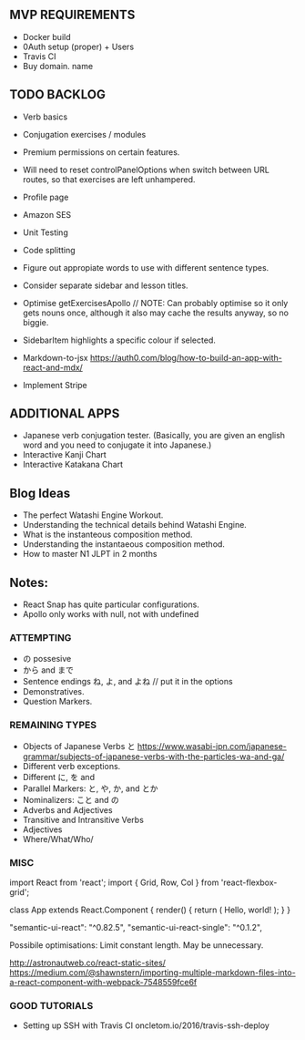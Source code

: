 ## MVP REQUIREMENTS
- Docker build
- 0Auth setup (proper) + Users
- Travis CI
- Buy domain. name 

## TODO BACKLOG
- Verb basics
- Conjugation exercises / modules
- Premium permissions on certain features.  
- Will need to reset controlPanelOptions when switch between URL routes, so that exercises are left unhampered. 
- Profile page
- Amazon SES

- Unit Testing
- Code splitting
- Figure out appropiate words to use with different sentence types.
- Consider separate sidebar and lesson titles.
- Optimise getExercisesApollo     // NOTE: Can probably optimise so it only gets nouns once, although it also may cache the results anyway, so no biggie.
- SidebarItem highlights a specific colour if selected. 
- Markdown-to-jsx https://auth0.com/blog/how-to-build-an-app-with-react-and-mdx/
- Implement Stripe

## ADDITIONAL APPS
- Japanese verb conjugation tester. (Basically, you are given an english word and you need to conjugate it into Japanese.)
- Interactive Kanji Chart
- Interactive Katakana Chart

## Blog Ideas

- The perfect Watashi Engine Workout.
- Understanding the technical details behind Watashi Engine.
- What is the instanteous composition method.
- Understanding the instantaeous composition method.
- How to master N1 JLPT in 2 months

## Notes: 

- React Snap has quite particular configurations. 
- Apollo only works with null, not with undefined

### ATTEMPTING
- の possesive
- から and まで
- Sentence endings ね, よ, and よね // put it in the options
- Demonstratives.
- Question Markers.

### REMAINING TYPES
- Objects of Japanese Verbs と https://www.wasabi-jpn.com/japanese-grammar/subjects-of-japanese-verbs-with-the-particles-wa-and-ga/
- Different verb exceptions.
- Different に, を and
- Parallel Markers: と, や, か, and とか
- Nominalizers: こと and の
- Adverbs and Adjectives
- Transitive and Intransitive Verbs
- Adjectives
- Where/What/Who/

### MISC

import React from 'react'; import { Grid, Row, Col } from 'react-flexbox-grid';

class App extends React.Component { render() { return ( Hello, world! ); } }

"semantic-ui-react": "^0.82.5", "semantic-ui-react-single": "^0.1.2",

Possibile optimisations: Limit constant length. May be unnecessary.

http://astronautweb.co/react-static-sites/
https://medium.com/@shawnstern/importing-multiple-markdown-files-into-a-react-component-with-webpack-7548559fce6f


### GOOD TUTORIALS 

- Setting up SSH with Travis CI oncletom.io/2016/travis-ssh-deploy